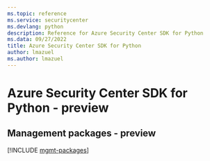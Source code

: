 ```yaml
---
ms.topic: reference
ms.service: securitycenter
ms.devlang: python
description: Reference for Azure Security Center SDK for Python
ms.data: 09/27/2022
title: Azure Security Center SDK for Python
author: lmazuel
ms.author: lmazuel
---
```

# Azure Security Center SDK for Python - preview

## Management packages - preview
[!INCLUDE [mgmt-packages](security-center-mgmt-index.md)]